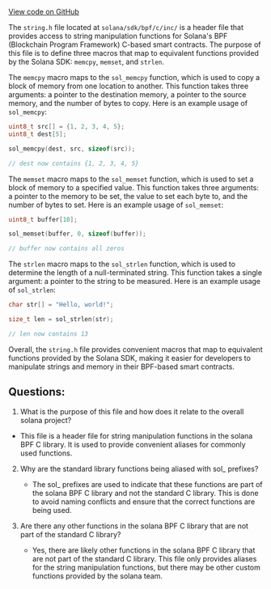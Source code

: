 [View code on GitHub](https://github.com/solana-labs/solana/blob/master/sdk/bpf/c/inc/string.h)

The `string.h` file located at `solana/sdk/bpf/c/inc/` is a header file that provides access to string manipulation functions for Solana's BPF (Blockchain Program Framework) C-based smart contracts. The purpose of this file is to define three macros that map to equivalent functions provided by the Solana SDK: `memcpy`, `memset`, and `strlen`. 

The `memcpy` macro maps to the `sol_memcpy` function, which is used to copy a block of memory from one location to another. This function takes three arguments: a pointer to the destination memory, a pointer to the source memory, and the number of bytes to copy. Here is an example usage of `sol_memcpy`:

```c
uint8_t src[] = {1, 2, 3, 4, 5};
uint8_t dest[5];

sol_memcpy(dest, src, sizeof(src));

// dest now contains {1, 2, 3, 4, 5}
```

The `memset` macro maps to the `sol_memset` function, which is used to set a block of memory to a specified value. This function takes three arguments: a pointer to the memory to be set, the value to set each byte to, and the number of bytes to set. Here is an example usage of `sol_memset`:

```c
uint8_t buffer[10];

sol_memset(buffer, 0, sizeof(buffer));

// buffer now contains all zeros
```

The `strlen` macro maps to the `sol_strlen` function, which is used to determine the length of a null-terminated string. This function takes a single argument: a pointer to the string to be measured. Here is an example usage of `sol_strlen`:

```c
char str[] = "Hello, world!";

size_t len = sol_strlen(str);

// len now contains 13
```

Overall, the `string.h` file provides convenient macros that map to equivalent functions provided by the Solana SDK, making it easier for developers to manipulate strings and memory in their BPF-based smart contracts.
## Questions: 
 1. What is the purpose of this file and how does it relate to the overall solana project?
   - This file is a header file for string manipulation functions in the solana BPF C library. It is used to provide convenient aliases for commonly used functions.

2. Why are the standard library functions being aliased with sol_ prefixes?
   - The sol_ prefixes are used to indicate that these functions are part of the solana BPF C library and not the standard C library. This is done to avoid naming conflicts and ensure that the correct functions are being used.

3. Are there any other functions in the solana BPF C library that are not part of the standard C library?
   - Yes, there are likely other functions in the solana BPF C library that are not part of the standard C library. This file only provides aliases for the string manipulation functions, but there may be other custom functions provided by the solana team.